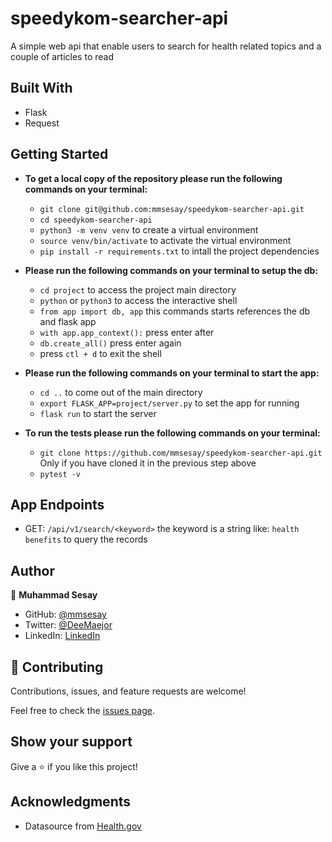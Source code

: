 # speedykom-searcher-api

A simple web api that enable users to search for health related topics and a couple of articles to read

## Built With

- Flask
- Request

## Getting Started

- **To get a local copy of the repository please run the following commands on your terminal:**
   - `git clone git@github.com:mmsesay/speedykom-searcher-api.git`
   - `cd speedykom-searcher-api`
   - `python3 -m venv venv` to create a virtual environment
   - `source venv/bin/activate` to activate the virtual environment
   - `pip install -r requirements.txt` to intall the project dependencies

- **Please run the following commands on your terminal to setup the db:**
    - `cd project` to access the project main directory
    - `python` or `python3` to access the interactive shell
    - `from app import db, app` this commands starts references the db and flask app
    - `with app.app_context():` press enter after
    - `db.create_all()` press enter again
    - press `ctl + d` to exit the shell

- **Please run the following commands on your terminal to start the app:**
   - `cd ..` to come out of the main directory
   - `export FLASK_APP=project/server.py` to set the app for running
   - `flask run` to start the server

- **To run the tests please run the following commands on your terminal:**
    - `git clone https://github.com/mmsesay/speedykom-searcher-api.git` Only if you have cloned it in the previous step above
    - `pytest -v`
  

## App Endpoints
- GET: `/api/v1/search/<keyword>` the keyword is a string like: `health benefits` to query the records 


## Author

👤 **Muhammad Sesay**

- GitHub: [@mmsesay](https://github.com/mmsesay)
- Twitter: [@DeeMaejor](https://twitter.com/DeeMaejor)
- LinkedIn: [LinkedIn](https://linkedin.com/in/muhammad-m-sesay)


## 🤝 Contributing

Contributions, issues, and feature requests are welcome!

Feel free to check the [issues page](../../issues/).

## Show your support

Give a ⭐️ if you like this project!

## Acknowledgments
- Datasource from [Health.gov](https://health.gov/our-work/national-health-initiatives/health-literacy/consumer-health-content/free-web-content/apis-developers/api-documentation)

